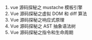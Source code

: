 1. vue 源码探秘之 mustache 模板引擎
2. Vue 源码探秘之虚拟 DOM 和 diff 算法
3. Vue 源码探秘之响应式原理
4. Vue 源码探秘之 AST 抽象语法树
5. Vue 源码探秘之指令和生命周期
